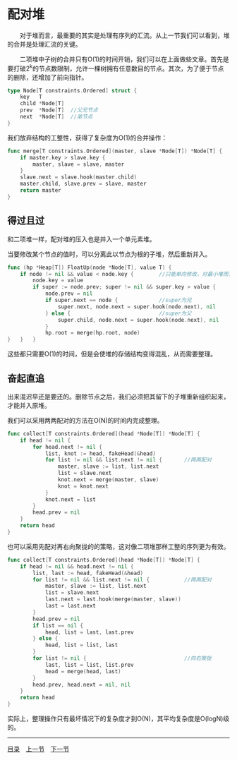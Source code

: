 # 配对堆
　　对于堆而言，最重要的其实是处理有序列的汇流。从上一节我们可以看到，堆的合并是处理汇流的关键。

　　二项堆中子树的合并只有O(1)的时间开销，我们可以在上面做些文章。首先是要打破2<sup>k</sup>的节点数限制，允许一棵树拥有任意数目的节点。其次，为了便于节点的删除，还增加了前向指针。
```go
type Node[T constraints.Ordered] struct {
    key   T
    child *Node[T]
    prev  *Node[T]  //父兄节点
    next  *Node[T]  //弟节点
}
```
我们放弃结构的工整性，获得了复杂度为O(1)的合并操作：
```go
func merge[T constraints.Ordered](master, slave *Node[T]) *Node[T] {
    if master.key > slave.key {
        master, slave = slave, master
    }
    slave.next = slave.hook(master.child)
    master.child, slave.prev = slave, master
    return master
}
```

## 得过且过
和二项堆一样，配对堆的压入也是并入一个单元素堆。

当要修改某个节点的值时，可以分离此以节点为根的子堆，然后重新并入。
```go
func (hp *Heap[T]) FloatUp(node *Node[T], value T) {
    if node != nil && value < node.key {        //只能单向修改，对最小堆而言是改小
        node.key = value
        if super := node.prev; super != nil && super.key > value {
            node.prev = nil
            if super.next == node {             //super为兄
                super.next, node.next = super.hook(node.next), nil
            } else {                            //super为父
                super.child, node.next = super.hook(node.next), nil
            }
            hp.root = merge(hp.root, node)
}   }   }
```
这些都只需要O(1)的时间，但是会使堆的存储结构变得混乱，从而需要整理。

## 奋起直追
出来混迟早还是要还的。删除节点之后，我们必须把其留下的子堆重新组织起来，才能并入原堆。

我们可以采用两两配对的方法在O(N)的时间内完成整理。
```go
func collect[T constraints.Ordered](head *Node[T]) *Node[T] {
    if head != nil {
        for head.next != nil {
            list, knot := head, fakeHead(&head)
            for list != nil && list.next != nil {       //两两配对
                master, slave := list, list.next
                list = slave.next
                knot.next = merge(master, slave)
                knot = knot.next
            }
            knot.next = list
        }
        head.prev = nil
    }
    return head
}
```
也可以采用先配对再右向聚拢的的策略，这对像二项堆那样工整的序列更为有效。
```go
func collect[T constraints.Ordered](head *Node[T]) *Node[T] {
    if head != nil && head.next != nil {
        list, last := head, fakeHead(&head)
        for list != nil && list.next != nil {           //两两配对
            master, slave := list, list.next
            list = slave.next
            last.next = last.hook(merge(master, slave))
            last = last.next
        }
        head.prev = nil
        if list == nil {
            head, list = last, last.prev
        } else {
            head, list = list, last
        }
        for list != nil {                               //向右聚拢
            last, list = list, list.prev
            head = merge(head, last)
        }
        head.prev, head.next = nil, nil
    }
    return head
}
```
实际上，整理操作只有最坏情况下的复杂度才到O(N)，其平均复杂度是O(logN)级的。

---
[目录](../README.md)　[上一节](5C.md)　[下一节](5.md)